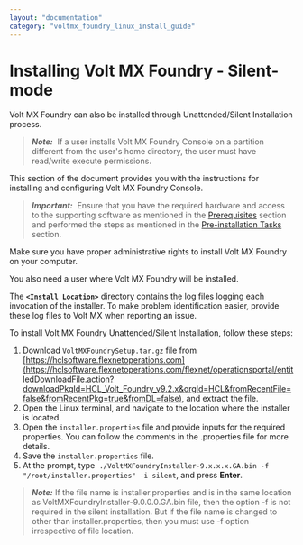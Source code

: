 ```yaml
---
layout: "documentation"
category: "voltmx_foundry_linux_install_guide"
---
```

                         


Installing Volt MX Foundry - Silent-mode
=======================================

Volt MX  Foundry can also be installed through Unattended/Silent Installation process.

> **_Note:_**  If a user installs Volt MX Foundry Console on a partition different from the user's home directory, the user must have read/write execute permissions.

This section of the document provides you with the instructions for installing and configuring Volt MX Foundry Console.

> **_Important:_**  Ensure that you have the required hardware and access to the supporting software as mentioned in the [Prerequisites](Prerequisites.html) section and performed the steps as mentioned in the [Pre-installation Tasks](Pre-installation_Tasks.html) section.

Make sure you have proper administrative rights to install Volt MX Foundry on your computer.

You also need a user where Volt MX Foundry will be installed.

The **`<Install Location>`** directory contains the log files logging each invocation of the installer. To make problem identification easier, provide these log files to Volt MX when reporting an issue.

To install Volt MX Foundry Unattended/Silent Installation, follow these steps:

1.  Download `VoltMXFoundrySetup.tar.gz` file from [](http://developer.voltmx.com/VoltMXReleases)[https://hclsoftware.flexnetoperations.com](https://hclsoftware.flexnetoperations.com/flexnet/operationsportal/entitledDownloadFile.action?downloadPkgId=HCL_Volt_Foundry_v9.2.x&orgId=HCL&fromRecentFile=false&fromRecentPkg=true&fromDL=false), and extract the file.
2.  Open the Linux terminal, and navigate to the location where the installer is located.
3.  Open the `installer.properties` file and provide inputs for the required properties. You can follow the comments in the .properties file for more details.
4.  Save the `installer.properties` file.
5.  At the prompt, type  `./VoltMXFoundryInstaller-9.x.x.x.GA.bin -f "/root/installer.properties" -i silent`, and press **Enter**.

> **_Note:_** If the file name is installer.properties and is in the same location as VoltMXFoundryInstaller-9.0.0.0.GA.bin file, then the option -f is not required in the silent installation. But if the file name is changed to other than installer.properties, then you must use -f option irrespective of file location.
